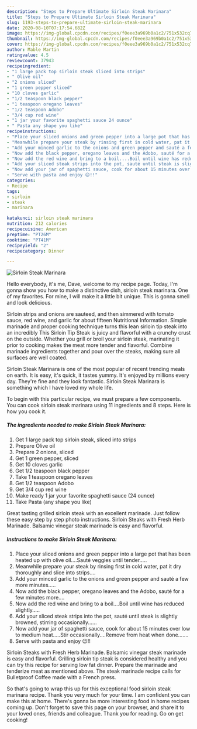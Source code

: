 ```yaml
---
description: "Steps to Prepare Ultimate Sirloin Steak Marinara"
title: "Steps to Prepare Ultimate Sirloin Steak Marinara"
slug: 1193-steps-to-prepare-ultimate-sirloin-steak-marinara
date: 2020-08-10T07:17:54.682Z
image: https://img-global.cpcdn.com/recipes/f0eee3a969b0a1c2/751x532cq70/sirloin-steak-marinara-recipe-main-photo.jpg
thumbnail: https://img-global.cpcdn.com/recipes/f0eee3a969b0a1c2/751x532cq70/sirloin-steak-marinara-recipe-main-photo.jpg
cover: https://img-global.cpcdn.com/recipes/f0eee3a969b0a1c2/751x532cq70/sirloin-steak-marinara-recipe-main-photo.jpg
author: Mable Martin
ratingvalue: 4.5
reviewcount: 37943
recipeingredient:
- "1 large pack top sirloin steak sliced into strips"
- " Olive oil"
- "2 onions sliced"
- "1 green pepper sliced"
- "10 cloves garlic"
- "1/2 teaspoon black pepper"
- "1 teaspoon oregano leaves"
- "1/2 teaspoon Adobo"
- "3/4 cup red wine"
- "1 jar your favorite spaghetti sauce 24 ounce"
- " Pasta any shape you like"
recipeinstructions:
- "Place your sliced onions and green pepper into a large pot that has been heated up with olive oil....Sauté veggies until tender....."
- "Meanwhile prepare your steak by rinsing first in cold water, pat it dry thoroughly and slice into strips...."
- "Add your minced garlic to the onions and green pepper and sauté a few more minutes....."
- "Now add the black pepper, oregano leaves and the Adobo, sauté for a few minutes more...."
- "Now add the red wine and bring to a boil....Boil until wine has reduced slightly....."
- "Add your sliced steak strips into the pot, sauté until steak is slightly browned, stirring occasionally......"
- "Now add your jar of spaghetti sauce, cook for about 15 minutes over low to medium heat.....Stir occasionally....Remove from heat when done......."
- "Serve with pasta and enjoy 😉!!"
categories:
- Recipe
tags:
- sirloin
- steak
- marinara

katakunci: sirloin steak marinara 
nutrition: 212 calories
recipecuisine: American
preptime: "PT26M"
cooktime: "PT41M"
recipeyield: "2"
recipecategory: Dinner

---
```



![Sirloin Steak Marinara](https://img-global.cpcdn.com/recipes/f0eee3a969b0a1c2/751x532cq70/sirloin-steak-marinara-recipe-main-photo.jpg)

Hello everybody, it's me, Dave, welcome to my recipe page. Today, I'm gonna show you how to make a distinctive dish, sirloin steak marinara. One of my favorites. For mine, I will make it a little bit unique. This is gonna smell and look delicious.

Sirloin strips and onions are sauteed, and then simmered with tomato sauce, red wine, and garlic for about fifteen Nutritional Information. Simple marinade and proper cooking technique turns this lean sirloin tip steak into an incredibly This Sirloin Tip Steak is juicy and flavorful with a crunchy crust on the outside. Whether you grill or broil your sirloin steak, marinating it prior to cooking makes the meat more tender and flavorful. Combine marinade ingredients together and pour over the steaks, making sure all surfaces are well coated.

Sirloin Steak Marinara is one of the most popular of recent trending meals on earth. It is easy, it's quick, it tastes yummy. It's enjoyed by millions every day. They're fine and they look fantastic. Sirloin Steak Marinara is something which I have loved my whole life.


To begin with this particular recipe, we must prepare a few components. You can cook sirloin steak marinara using 11 ingredients and 8 steps. Here is how you cook it.

<!--inarticleads1-->

##### The ingredients needed to make Sirloin Steak Marinara:

1. Get 1 large pack top sirloin steak, sliced into strips
1. Prepare  Olive oil
1. Prepare 2 onions, sliced
1. Get 1 green pepper, sliced
1. Get 10 cloves garlic
1. Get 1/2 teaspoon black pepper
1. Take 1 teaspoon oregano leaves
1. Get 1/2 teaspoon Adobo
1. Get 3/4 cup red wine
1. Make ready 1 jar your favorite spaghetti sauce (24 ounce)
1. Take  Pasta (any shape you like)


Great tasting grilled sirloin steak with an excellent marinade. Just follow these easy step by step photo instructions. Sirloin Steaks with Fresh Herb Marinade. Balsamic vinegar steak marinade is easy and flavorful. 

<!--inarticleads2-->

##### Instructions to make Sirloin Steak Marinara:

1. Place your sliced onions and green pepper into a large pot that has been heated up with olive oil....Sauté veggies until tender.....
1. Meanwhile prepare your steak by rinsing first in cold water, pat it dry thoroughly and slice into strips....
1. Add your minced garlic to the onions and green pepper and sauté a few more minutes.....
1. Now add the black pepper, oregano leaves and the Adobo, sauté for a few minutes more....
1. Now add the red wine and bring to a boil....Boil until wine has reduced slightly.....
1. Add your sliced steak strips into the pot, sauté until steak is slightly browned, stirring occasionally......
1. Now add your jar of spaghetti sauce, cook for about 15 minutes over low to medium heat.....Stir occasionally....Remove from heat when done.......
1. Serve with pasta and enjoy 😉!!


Sirloin Steaks with Fresh Herb Marinade. Balsamic vinegar steak marinade is easy and flavorful. Grilling sirloin tip steak is considered healthy and you can try this recipe for serving low fat dinner. Prepare the marinade and tenderize meat as mentioned above. The steak marinade recipe calls for Bulletproof Coffee made with a French press. 

So that's going to wrap this up for this exceptional food sirloin steak marinara recipe. Thank you very much for your time. I am confident you can make this at home. There's gonna be more interesting food in home recipes coming up. Don't forget to save this page on your browser, and share it to your loved ones, friends and colleague. Thank you for reading. Go on get cooking!
